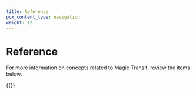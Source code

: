 ```yaml
---
title: Reference
pcx_content_type: navigation
weight: 12
---
```


# Reference

For more information on concepts related to Magic Transit, review the items below.

{{<directory-listing>}}